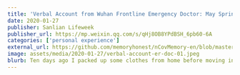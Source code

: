```yaml
---
title: 'Verbal Account from Wuhan Frontline Emergency Doctor: May Spring Comes Soon'
date: 2020-01-27
publisher: Sanlian Lifeweek
publisher_url: https://mp.weixin.qq.com/s/qHj8OB8YPdBSH_6pb60-6A
categories: ['personal experience']
external_url: https://github.com/memoryhonest/nCovMemory-en/blob/master/docs/2020-01-27/may_spring_comes_soon.md
image: assets/media/2020-01-27/verbal-account-er-doc-01.jpeg
blurb: Ten days ago I packed up some clothes from home before moving into the house I rented near the hospital to quarantine myself. Got there on New Year's Eve at nine o'clock, I cooked some dumplings to celebrate. I just swallowed before reaching my hospital because a patient suddenly got worse.
---
```

